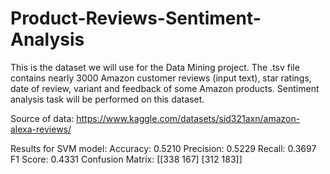 # Product-Reviews-Sentiment-Analysis

This is the dataset we will use for the Data Mining project. The .tsv file contains nearly 3000 Amazon customer reviews (input text), star ratings, date of review, variant and feedback of some Amazon products. 
Sentiment analysis task will be performed on this dataset. 

Source of data: https://www.kaggle.com/datasets/sid321axn/amazon-alexa-reviews/

Results for SVM model:
Accuracy: 0.5210
Precision: 0.5229
Recall: 0.3697
F1 Score: 0.4331
Confusion Matrix:
[[338 167]
 [312 183]]

